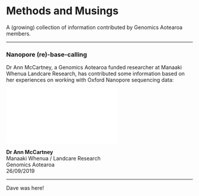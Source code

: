 # Methods and Musings

A (growing) collection of information contributed by Genomics Aotearoa members.

----

### Nanopore (re)-base-calling

Dr Ann McCartney, a Genomics Aotearoa funded researcher at Manaaki Whenua Landcare Research, has contributed some information based on her experiences on working with Oxford Nanopore sequencing data:

![Re-base-calling my Oxford Nanopore data?](nanopore-basecalling/nanopore-basecalling.md)

**Dr Ann McCartney**<BR>
Manaaki Whenua / Landcare Research <BR>
Genomics Aotearoa<BR>
26/09/2019

----

Dave was here!
